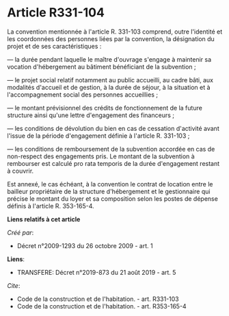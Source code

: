 # Article R331-104

La convention mentionnée à l'article R. 331-103 comprend, outre l'identité et les coordonnées des personnes liées par la
convention, la désignation du projet et de ses caractéristiques : 

― la durée pendant laquelle le maître d'ouvrage s'engage à maintenir sa vocation d'hébergement au bâtiment bénéficiant de la
subvention ; 

― le projet social relatif notamment au public accueilli, au cadre bâti, aux modalités d'accueil et de gestion, à la durée de
séjour, à la situation et à l'accompagnement social des personnes accueillies ; 

― le montant prévisionnel des crédits de fonctionnement de la future structure ainsi qu'une lettre d'engagement des
financeurs ; 

― les conditions de dévolution du bien en cas de cessation d'activité avant l'issue de la période d'engagement définie à
l'article R. 331-103 ; 

― les conditions de remboursement de la subvention accordée en cas de non-respect des engagements pris. Le montant de la
subvention à rembourser est calculé pro rata temporis de la durée d'engagement restant à couvrir. 

Est annexé, le cas échéant, à la convention le contrat de location entre le bailleur propriétaire de la structure
d'hébergement et le gestionnaire qui précise le montant du loyer et sa composition selon les postes de dépense définis à
l'article R. 353-165-4.

**Liens relatifs à cet article**

_Créé par_:

  - Décret n°2009-1293 du 26 octobre 2009 - art. 1

**Liens**:

  - TRANSFERE: Décret n°2019-873 du 21 août 2019 - art. 5

_Cite_:

  - Code de la construction et de l'habitation. - art. R331-103
  - Code de la construction et de l'habitation. - art. R353-165-4
